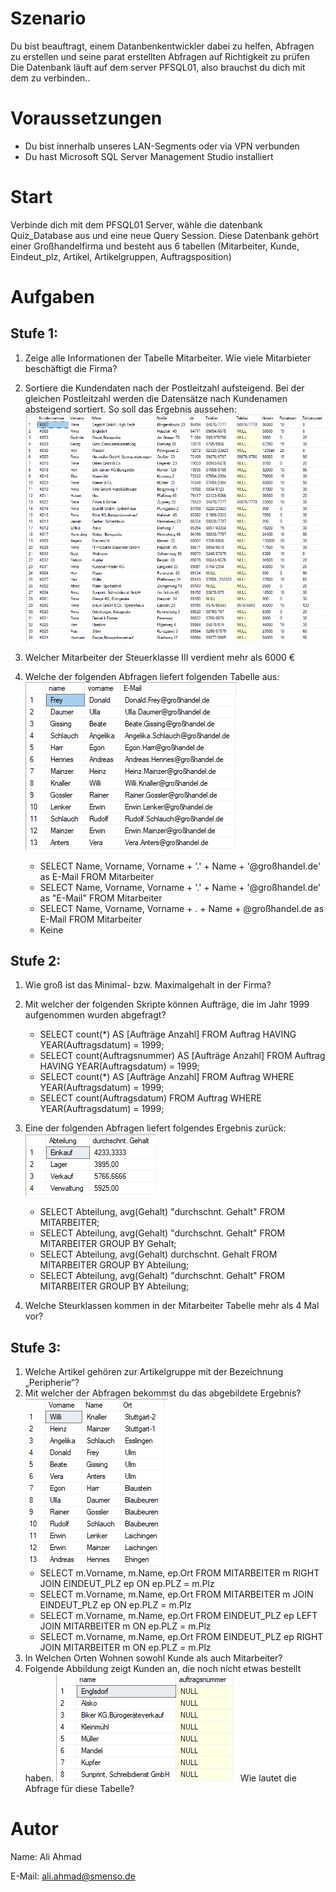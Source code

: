 # Szenario
Du bist beauftragt, einem Datanbenkentwickler dabei zu helfen, Abfragen zu erstellen und seine parat erstellten Abfragen auf Richtigkeit zu prüfen
Die Datenbank läuft auf dem server PFSQL01, also brauchst du dich mit dem zu verbinden..
# Voraussetzungen
-   Du bist innerhalb unseres LAN-Segments oder via VPN verbunden
-   Du hast Microsoft SQL Server Management Studio installiert

# Start
Verbinde dich mit dem PFSQL01 Server, wähle die datenbank Quiz_Database aus und eine neue Query Session. Diese Datenbank gehört einer Großhandelfirma und besteht aus 6 tabellen (Mitarbeiter, Kunde, Eindeut_plz, Artikel, Artikelgruppen, Auftragsposition)

# Aufgaben
## Stufe 1:
1. Zeige alle Informationen der Tabelle Mitarbeiter. Wie viele Mitarbieter beschäftigt die Firma?
2.  Sortiere die Kundendaten nach der Postleitzahl aufsteigend. Bei der gleichen Postleitzahl werden die Datensätze nach Kundenamen absteigend sortiert.
So soll das Ergebnis aussehen:
![Auf_2.png](./src/stg1_Auf_2.png)
3. Welcher Mitarbeiter der Steuerklasse III verdient mehr als 6000 €
4. Welche der folgenden Abfragen liefert folgenden Tabelle aus:
![Auf_4.png](./src/stg1_Auf_4.png)

    - SELECT Name, Vorname, Vorname + '.' + Name + '@großhandel.de' as E-Mail
    FROM Mitarbeiter
    - SELECT Name, Vorname, Vorname + '.' + Name + '@großhandel.de' as "E-Mail"
    FROM Mitarbeiter
    - SELECT Name, Vorname, Vorname + . + Name + @großhandel.de as E-Mail
    FROM Mitarbeiter
    - Keine
## Stufe 2:
1. Wie groß ist das Minimal- bzw. Maximalgehalt in der Firma?
2. Mit welcher der folgenden Skripte können Aufträge, die im Jahr 1999 aufgenommen wurden abgefragt?

    - SELECT count(*) AS [Aufträge Anzahl]
    FROM Auftrag
    HAVING YEAR(Auftragsdatum) = 1999;
    - SELECT count(Auftragsnummer) AS [Aufträge Anzahl]
    FROM Auftrag
    HAVING YEAR(Auftragsdatum) = 1999;
    - SELECT count(*) AS [Aufträge Anzahl]
    FROM Auftrag
    WHERE YEAR(Auftragsdatum) = 1999;
    - SELECT count(Auftragsdatum)
    FROM Auftrag
    WHERE YEAR(Auftragsdatum) = 1999;
3. Eine der folgenden Abfragen liefert folgendes Ergebnis zurück:
![stg2_Auf3.png](./src/stg2_Auf3.png)
    - SELECT Abteilung, avg(Gehalt) "durchschnt. Gehalt" FROM MITARBEITER;
    - SELECT Abteilung, avg(Gehalt) "durchschnt. Gehalt" FROM MITARBEITER
    GROUP BY Gehalt;
    - SELECT Abteilung, avg(Gehalt) durchschnt. Gehalt FROM MITARBEITER
    GROUP BY Abteilung;
    - SELECT Abteilung, avg(Gehalt) "durchschnt. Gehalt" FROM MITARBEITER
    GROUP BY Abteilung;
4. Welche Steurklassen kommen in der Mitarbeiter Tabelle mehr als 4 Mal vor?
## Stufe 3:
1. Welche Artikel gehören zur Artikelgruppe mit der Bezeichnung „Peripherie“?
2. Mit welcher der Abfragen bekommst du das abgebildete Ergebnis?
![stg3_Auf2.png](./src/stg3_Auf2.png)
    - SELECT m.Vorname, m.Name, ep.Ort FROM MITARBEITER m
    RIGHT JOIN EINDEUT_PLZ ep ON ep.PLZ = m.Plz
    - SELECT m.Vorname, m.Name, ep.Ort FROM MITARBEITER m
    JOIN EINDEUT_PLZ ep ON ep.PLZ = m.Plz
    - SELECT m.Vorname, m.Name, ep.Ort FROM EINDEUT_PLZ ep
    LEFT JOIN MITARBEITER m ON ep.PLZ = m.Plz
    - SELECT m.Vorname, m.Name, ep.Ort FROM EINDEUT_PLZ ep
    RIGHT JOIN MITARBEITER m ON ep.PLZ = m.Plz
3. In Welchen Orten Wohnen sowohl Kunde als auch Mitarbeiter?
4. Folgende Abbildung zeigt Kunden an, die noch nicht etwas bestellt haben.
![stg3_Auf4.png](./src/stg3_Auf4.png)
Wie lautet die Abfrage für diese Tabelle?

# Autor
Name: Ali Ahmad

E-Mail: ali.ahmad@smenso.de
